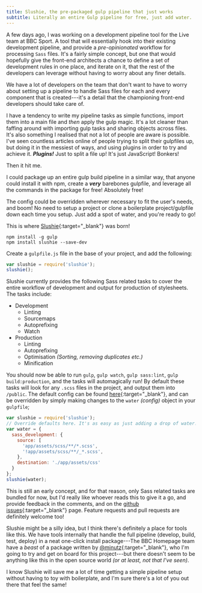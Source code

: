 ```yaml
---
title: Slushie, the pre-packaged gulp pipeline that just works
subtitle: Literally an entire Gulp pipeline for free, just add water.
---
```


A few days ago, I was working on a development pipeline tool for the Live team at BBC Sport. A tool that will essentially hook into their existing development pipeline, and provide a *pre-opinionated* workflow for processing `Sass` files. It's a fairly simple concept, but one that would hopefully give the front-end architects a chance to define a set of development rules in one place, and iterate on it, that the rest of the developers can leverage without having to worry about any finer details.

<!--more-->

We have a lot of developers on the team that don't want to have to worry about setting up a pipeline to handle Sass files for each and every component that is created---it's a detail that the championing front-end developers should take care of.

I have a tendency to write my pipeline tasks as simple functions, import them into a main file and *then* apply the gulp magic. It's a lot cleaner than faffing around with importing gulp tasks and sharing objects across files. It's also something I realised that not a lot of people are aware is possible. I've seen countless articles online of people trying to split their gulpfiles up, but doing it in the messiest of ways, and using plugins in order to try and achieve it. ***Plugins!*** Just to split a file up! It's just JavaScript! Bonkers!

Then it hit me.

I could package up an entire gulp build pipeline in a similar way, that anyone could install it with npm, create a ***very*** barebones gulpfile, and leverage all the commands in the package for free! Absolutely free!

The config could be overridden wherever necessary to fit the user's needs, and boom! No need to setup a project or clone a boilerplate project/gulpfile down each time you setup. Just add a spot of water, and you're ready to go!

This is where [Slushie](https://github.com/kingscooty/slushie){:target="\_blank"} was born!

~~~
npm install -g gulp
npm install slushie --save-dev
~~~

Create a `gulpfile.js` file in the base of your project, and add the following:

~~~js
var slushie = require('slushie');
slushie();
~~~

Slushie currently provides the following Sass related tasks to cover the entire workflow of development and output for production of stylesheets. The tasks include:

- Development
  - Linting
  - Sourcemaps
  - Autoprefixing
  - Watch
- Production
  - Linting
  - Autoprefixing
  - Optimisation *(Sorting, removing duplicates etc.)*
  - Minification

You should now be able to run `gulp`, `gulp watch`, `gulp sass:lint`, `gulp build:production`, and the tasks will automagically run! By default these tasks will look for any `.scss` files in the project, and output them into `/public`. The default config can be found [here](https://github.com/KingScooty/slushie/blob/master/defaults.js){:target="\_blank"}, and can be overridden by simply making changes to the `water` *(config)* object in your `gulpfile`;

~~~js
var slushie = require('slushie');
// Override defaults here. It's as easy as just adding a drop of water!
var water = {
  sass_development: {
    source: [
      'app/assets/scss/**/*.scss',
      '!app/assets/scss/**/_*.scss',
    },
    destination: './app/assets/css'
  }
};
slushie(water);
~~~

This is still an early concept, and for that reason, only Sass related tasks are bundled for now, but I'd really like whoever reads this to give it a go, and provide feedback in the comments, and on the [github issues](https://github.com/kingscooty/slushie/issues){:target="\_blank"} page. Feature requests and pull requests are definitely welcome too!

Slushie might be a silly idea, but I think there's definitely a place for tools like this. We have tools internally that handle the full pipeline (develop, build, test, deploy) in a neat one-click install package---The BBC Homepage team have a *beast* of a package written by [@minutz](https://twitter.com/mintuz){:target="\_blank"}, who I'm going to try and get on board for this project---but there doesn't seem to be anything like this in the open source world *(or at least, not that I've seen)*.

I know Slushie will save me a lot of time getting a simple pipeline setup without having to toy with boilerplate, and I'm sure there's a lot of you out there that feel the same!

<!--
The idea is to create a re-packaged pipeline that requires very little config and setting up by the end user to get going. No boilerplate, no nothing. Npm install, add 3 lines to a file, and boom! You're off!
-->
